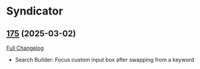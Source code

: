 # Syndicator

## [175](https://github.com/Baganator/Syndicator/tree/175) (2025-03-02)
[Full Changelog](https://github.com/Baganator/Syndicator/compare/174...175) 

- Search Builder: Focus custom input box after swapping from a keyword  
